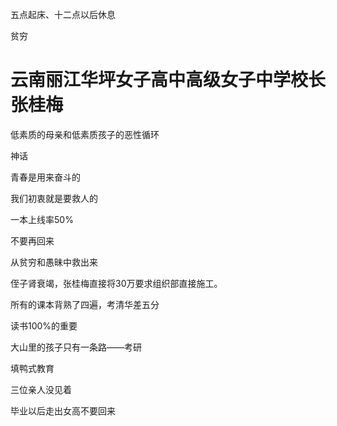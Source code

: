 五点起床、十二点以后休息

贫穷

# 云南丽江华坪女子高中高级女子中学校长张桂梅


低素质的母亲和低素质孩子的恶性循环

神话

青春是用来奋斗的

我们初衷就是要救人的 

一本上线率50%

不要再回来

从贫穷和愚昧中救出来

侄子肾衰竭，张桂梅直接将30万要求组织部直接施工。

所有的课本背熟了四遍，考清华差五分

读书100%的重要

大山里的孩子只有一条路——考研

填鸭式教育

三位亲人没见着

毕业以后走出女高不要回来


